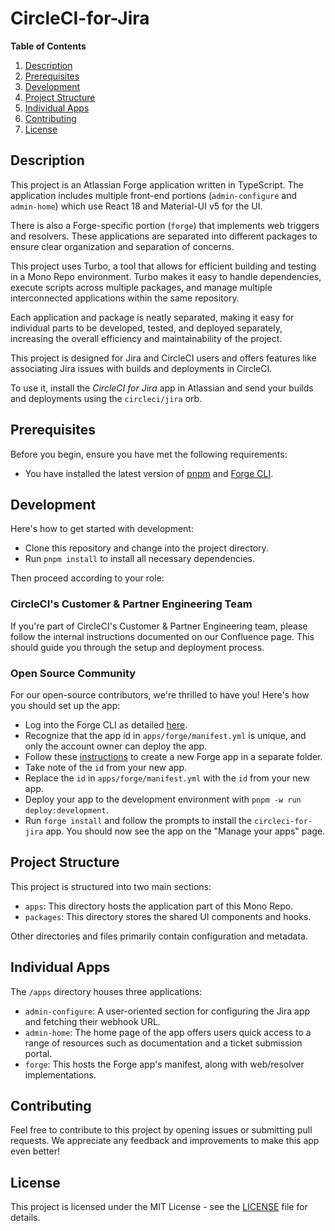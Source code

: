 # CircleCI-for-Jira

**Table of Contents**

1. [Description](#description)
1. [Prerequisites](#prerequisites)
1. [Development](#development)
1. [Project Structure](#project-structure)
1. [Individual Apps](#individual-apps)
1. [Contributing](#contributing)
1. [License](#license)

## Description
This project is an Atlassian Forge application written in TypeScript. The application includes multiple front-end portions (`admin-configure` and `admin-home`) which use React 18 and Material-UI v5 for the UI. 

There is also a Forge-specific portion (`forge`) that implements web triggers and resolvers. These applications are separated into different packages to ensure clear organization and separation of concerns. 

This project uses Turbo, a tool that allows for efficient building and testing in a Mono Repo environment. Turbo makes it easy to handle dependencies, execute scripts across multiple packages, and manage multiple interconnected applications within the same repository.

Each application and package is neatly separated, making it easy for individual parts to be developed, tested, and deployed separately, increasing the overall efficiency and maintainability of the project.

This project is designed for Jira and CircleCI users and offers features like associating Jira issues with builds and deployments in CircleCI. 

To use it, install the _CircleCI for Jira_ app in Atlassian and send your builds and deployments using the `circleci/jira` orb.

## Prerequisites

Before you begin, ensure you have met the following requirements:

- You have installed the latest version of [pnpm](https://pnpm.io/installation) and [Forge CLI](https://developer.atlassian.com/platform/forge/cli-reference/#getting-started).

## Development

Here's how to get started with development:

- Clone this repository and change into the project directory.
- Run `pnpm install` to install all necessary dependencies.

Then proceed according to your role:

### CircleCI's Customer & Partner Engineering Team

If you're part of CircleCI's Customer & Partner Engineering team, please follow the internal instructions documented on our Confluence page. This should guide you through the setup and deployment process.

### Open Source Community

For our open-source contributors, we're thrilled to have you! Here's how you should set up the app:

- Log into the Forge CLI as detailed [here](https://developer.atlassian.com/platform/forge/getting-started/#log-in-with-an-atlassian-api-token).
- Recognize that the app id in `apps/forge/manifest.yml` is unique, and only the account owner can deploy the app.
- Follow these [instructions](https://developer.atlassian.com/platform/forge/build-a-hello-world-app-in-jira/#create-your-app) to create a new Forge app in a separate folder.
- Take note of the `id` from your new app.
- Replace the `id` in `apps/forge/manifest.yml` with the `id` from your new app.
- Deploy your app to the development environment with `pnpm -w run deploy:development`.
- Run `forge install` and follow the prompts to install the `circleci-for-jira` app. You should now see the app on the "Manage your apps" page.

## Project Structure

This project is structured into two main sections:

- `apps`: This directory hosts the application part of this Mono Repo.
- `packages`: This directory stores the shared UI components and hooks.

Other directories and files primarily contain configuration and metadata.

## Individual Apps

The `/apps` directory houses three applications:

- `admin-configure`: A user-oriented section for configuring the Jira app and fetching their webhook URL.
- `admin-home`: The home page of the app offers users quick access to a range of resources such as documentation and a ticket submission portal.
- `forge`: This hosts the Forge app's manifest, along with web/resolver implementations.

## Contributing

Feel free to contribute to this project by opening issues or submitting pull requests. We appreciate any feedback and improvements to make this app even better!

## License

This project is licensed under the MIT License - see the [LICENSE](LICENSE) file for details.
